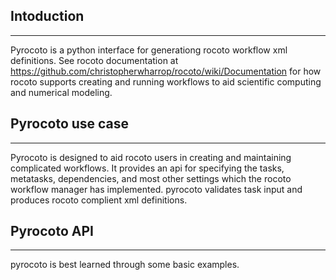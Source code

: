 
## Intoduction
----------------
Pyrocoto is a python interface for generationg rocoto workflow xml definitions.
See rocoto documentation at https://github.com/christopherwharrop/rocoto/wiki/Documentation for how rocoto supports creating and running workflows to aid scientific computing and numerical modeling.

## Pyrocoto use case
-------------------
Pyrocoto is designed to aid rocoto users in creating and maintaining complicated workflows. It provides an api for specifying the tasks, metatasks, dependencies, and most other settings which the rocoto workflow manager has implemented. pyrocoto validates task input and produces rocoto complient xml definitions.

## Pyrocoto API
----------------------
pyrocoto is best learned through some basic examples.







